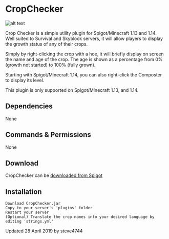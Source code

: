 # CropChecker

![alt text](https://www.spigotmc.org/attachments/2019-01-16_09-58-07-png.398269/ "CropChecker by steve4744")

Crop Checker is a simple utility plugin for Spigot/Minecraft 1.13 and 1.14. Well suited to Survival and Skyblock servers, it will allow players to display the growth status of any of their crops.

Simply by right-clicking the crop with a hoe, it will briefly display on screen the name and age of the crop. The age is shown as a percentage from 0% (growth not started) to 100% (fully grown).

Starting with Spigot/Minecraft 1.14, you can also right-click the Composter to display its level.

This plugin is only supported on Spigot/Minecraft 1.13, and 1.14.

## Dependencies
None

## Commands & Permissions
None

## Download
CropChecker can be [downloaded from Spigot](https://www.spigotmc.org/resources/cropchecker-check-crop-growth-progress.64044/ "CropChecker by steve4744")

## Installation

    Download CropChecker.jar
    Copy to your server's 'plugins' folder
    Restart your server
    (Optional) Translate the crop names into your desired language by editing 'strings.yml'

Updated 28 April 2019 by steve4744
